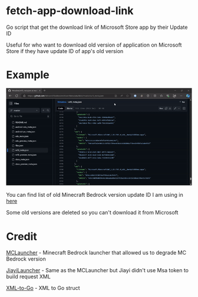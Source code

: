 # fetch-app-download-link
Go script that get the download link of Microsoft Store app by their Update ID

Useful for who want to download old version of application on Microsoft Store if they have update ID of app's old version

# Example
![Alt Text](https://github.com/truyvietnam/fetch-app-download-link/blob/main/Example.gif?raw=true)

You can find list of old Minecraft Bedrock version update ID I am using in [here](https://github.com/MinecraftBedrockArchiver/Metadata/blob/master/w10_meta.json)

Some old versions are deleted so you can't download it from Microsoft

# Credit 
[MCLauncher](https://github.com/MCMrARM/mc-w10-version-launcher) - Minecraft Bedrock launcher that allowed us to degrade MC Bedrock version

[JiayiLauncher](https://github.com/JiayiSoftware/JiayiLauncher) - Same as the MCLauncher but Jiayi didn't use Msa token to build request XML

[XML-to-Go](https://xml-to-go.github.io) - XML to Go struct
